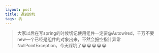 ```yaml
---
layout: post
title: 遇到的坑
tags: 坑
---
```


> 大家以后在写spring的时候切记使用组件一定要@Autowired，千万不要new一个已经是组件的对象出来，不然会报空指针异常NullPointException，今天踩坑了😭😭😭😭😭